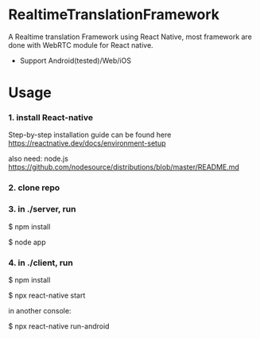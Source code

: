 # RealtimeTranslationFramework

A Realtime translation Framework using React Native, most framework are done with WebRTC module for React native. 
+ Support Android(tested)/Web/iOS


# Usage
### 1. install React-native 
Step-by-step installation guide can be found here
https://reactnative.dev/docs/environment-setup

also need: node.js 
https://github.com/nodesource/distributions/blob/master/README.md

### 2. clone repo

### 3. in ./server, run 
$ npm install

$ node app

### 4. in ./client, run

$ npm install

$ npx react-native start

in another console:

$ npx react-native run-android

